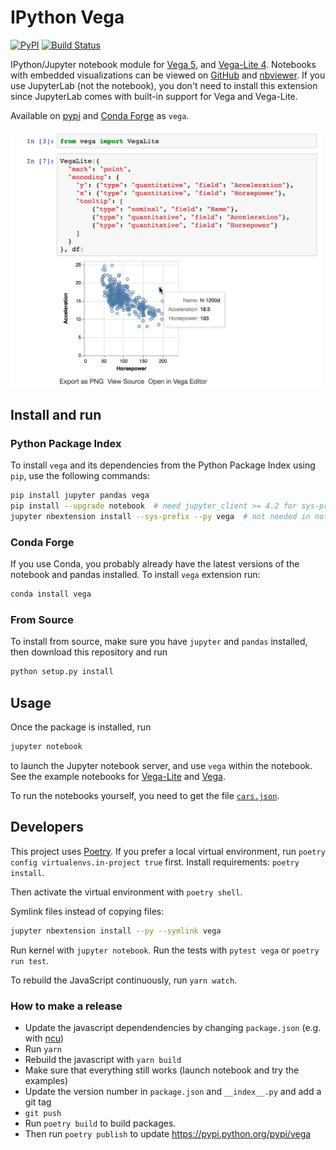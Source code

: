 # IPython Vega
[![PyPI](https://img.shields.io/pypi/v/vega.svg)](https://pypi.python.org/pypi/vega)
[![Build Status](https://travis-ci.org/vega/ipyvega.svg?branch=master)](https://travis-ci.org/vega/ipyvega)

IPython/Jupyter notebook module for [Vega 5](https://github.com/vega/vega), and [Vega-Lite 4](https://github.com/vega/vega-lite). Notebooks with embedded visualizations can be viewed on [GitHub](https://github.com/vega/ipyvega/blob/master/notebooks/VegaLite.ipynb) and [nbviewer](https://nbviewer.jupyter.org/github/vega/ipyvega/blob/master/notebooks/VegaLite.ipynb). If you use JupyterLab (not the notebook), you don't need to install this extension since JupyterLab comes with built-in support for Vega and Vega-Lite.

Available on [pypi](https://pypi.python.org/pypi/vega) and [Conda Forge](https://anaconda.org/conda-forge/vega) as `vega`.

<img src="screenshot.png" width="500">

## Install and run

### Python Package Index

To install `vega` and its dependencies from the Python Package Index using
`pip`, use the following commands:

```sh
pip install jupyter pandas vega
pip install --upgrade notebook  # need jupyter_client >= 4.2 for sys-prefix below
jupyter nbextension install --sys-prefix --py vega  # not needed in notebook >= 5.3
```

### Conda Forge

If you use Conda, you probably already have the latest versions of the notebook and pandas installed. To install `vega` extension run:

```sh
conda install vega
```

### From Source

To install from source, make sure you have `jupyter` and `pandas` installed,
then download this repository and run
```sh
python setup.py install
```

## Usage

Once the package is installed, run
```sh
jupyter notebook
```
to launch the Jupyter notebook server, and use `vega` within the notebook.
See the example notebooks for [Vega-Lite](https://github.com/vega/ipyvega/blob/master/notebooks/VegaLite.ipynb) and [Vega](https://github.com/vega/ipyvega/blob/master/notebooks/Vega.ipynb).

To run the notebooks yourself, you need to get the file [`cars.json`](https://raw.githubusercontent.com/vega/ipyvega/master/notebooks/cars.json).


## Developers

This project uses [Poetry](https://python-poetry.org/). If you prefer a local virtual environment, run `poetry config virtualenvs.in-project true` first. Install requirements: `poetry install`.

Then activate the virtual environment with `poetry shell`.

Symlink files instead of copying files:

```sh
jupyter nbextension install --py --symlink vega
```

Run kernel with `jupyter notebook`. Run the tests with `pytest vega` or `poetry run test`.

To rebuild the JavaScript continuously, run `yarn watch`.

### How to make a release

* Update the javascript dependendencies by changing `package.json` (e.g. with [ncu](https://www.npmjs.com/package/npm-check-updates))
* Run `yarn`
* Rebuild the javascript with `yarn build`
* Make sure that everything still works (launch notebook and try the examples)
* Update the version number in `package.json` and `__index__.py` and add a git tag
* `git push`
* Run `poetry build` to build packages.
* Then run `poetry publish` to update https://pypi.python.org/pypi/vega
